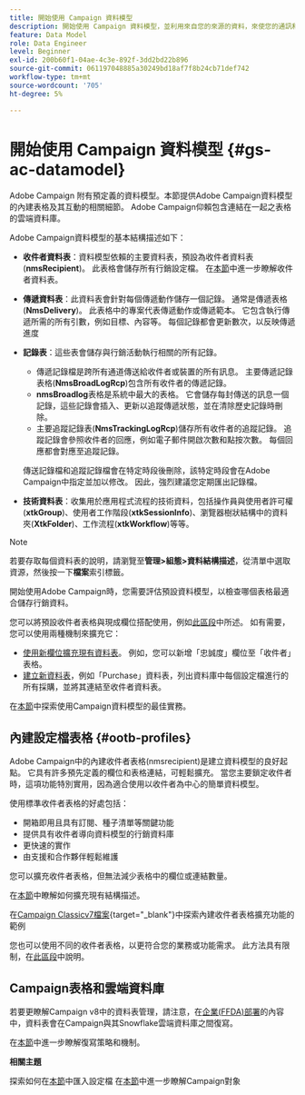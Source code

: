 ```yaml
---
title: 開始使用 Campaign 資料模型
description: 開始使用 Campaign 資料模型，並利用來自您的來源的資料，來使您的通訊和行銷輸出受益。
feature: Data Model
role: Data Engineer
level: Beginner
exl-id: 200b60f1-04ae-4c3e-892f-3dd2bd22b896
source-git-commit: 061197048885a30249bd18af7f8b24cb71def742
workflow-type: tm+mt
source-wordcount: '705'
ht-degree: 5%

---
```


# 開始使用 Campaign 資料模型 {#gs-ac-datamodel}

Adobe Campaign 附有預定義的資料模型。本節提供Adobe Campaign資料模型的內建表格及其互動的相關細節。 Adobe Campaign仰賴包含連結在一起之表格的雲端資料庫。

Adobe Campaign資料模型的基本結構描述如下：

* **收件者資料表**：資料模型依賴的主要資料表，預設為收件者資料表(**nmsRecipient**)。 此表格會儲存所有行銷設定檔。 在[本節](#ootb-profiles)中進一步瞭解收件者資料表。

* **傳遞資料表**：此資料表會針對每個傳遞動作儲存一個記錄。 通常是傳遞表格(**NmsDelivery**)。 此表格中的專案代表傳遞動作或傳遞範本。 它包含執行傳遞所需的所有引數，例如目標、內容等。 每個記錄都會更新數次，以反映傳遞進度

* **記錄表**：這些表會儲存與行銷活動執行相關的所有記錄。

   * 傳遞記錄檔是跨所有通道傳送給收件者或裝置的所有訊息。 主要傳遞記錄表格(**NmsBroadLogRcp**)包含所有收件者的傳遞記錄。
   * **nmsBroadlog**&#x200B;表格是系統中最大的表格。 它會儲存每封傳送的訊息一個記錄，這些記錄會插入、更新以追蹤傳遞狀態，並在清除歷史記錄時刪除。
   * 主要追蹤記錄表(**NmsTrackingLogRcp**)儲存所有收件者的追蹤記錄。 追蹤記錄會參照收件者的回應，例如電子郵件開啟次數和點按次數。 每個回應都會對應至追蹤記錄。

  傳送記錄檔和追蹤記錄檔會在特定時段後刪除，該特定時段會在Adobe Campaign中指定並加以修改。 因此，強烈建議您定期匯出記錄檔。

* **技術資料表**：收集用於應用程式流程的技術資料，包括操作員與使用者許可權(**xtkGroup**)、使用者工作階段(**xtkSessionInfo**)、瀏覽器樹狀結構中的資料夾(**XtkFolder**)、工作流程(**xtkWorkflow**)等等。

>[!NOTE]
>
>若要存取每個資料表的說明，請瀏覽至&#x200B;**管理>組態>資料結構描述**，從清單中選取資源，然後按一下&#x200B;**檔案**&#x200B;索引標籤。

開始使用Adobe Campaign時，您需要評估預設資料模型，以檢查哪個表格最適合儲存行銷資料。

您可以將預設收件者表格與現成欄位搭配使用，例如[此區段](#ootb-profiles)中所述。 如有需要，您可以使用兩種機制來擴充它：

* [使用新欄位擴充現有資料表](extend-schema.md)。 例如，您可以新增「忠誠度」欄位至「收件者」表格。
* [建立新資料表](create-schema.md)，例如「Purchase」資料表，列出資料庫中每個設定檔進行的所有採購，並將其連結至收件者資料表。

在[本節](datamodel-best-practices.md)中探索使用Campaign資料模型的最佳實務。

## 內建設定檔表格 {#ootb-profiles}

Adobe Campaign中的內建收件者表格(nmsrecipient)是建立資料模型的良好起點。 它具有許多預先定義的欄位和表格連結，可輕鬆擴充。 當您主要鎖定收件者時，這項功能特別實用，因為適合使用以收件者為中心的簡單資料模型。

使用標準收件者表格的好處包括：

* 開箱即用且具有訂閱、種子清單等關鍵功能
* 提供具有收件者導向資料模型的行銷資料庫
* 更快速的實作
* 由支援和合作夥伴輕鬆維護

您可以擴充收件者表格，但無法減少表格中的欄位或連結數量。

在[本節](extend-schema.md)中瞭解如何擴充現有結構描述。

在[Campaign Classicv7檔案](https://experienceleague.adobe.com/docs/campaign-classic/using/configuring-campaign-classic/editing-schemas/examples-of-schemas-edition.html#extending-a-table){target="_blank"}中探索內建收件者表格擴充功能的範例

您也可以使用不同的收件者表格，以更符合您的業務或功能需求。 此方法具有限制，在[此區段](custom-recipient.md)中說明。

## Campaign表格和雲端資料庫

若要更瞭解Campaign v8中的資料表管理，請注意，在[企業(FFDA)部署](../architecture/enterprise-deployment.md)的內容中，資料表會在Campaign與其Snowflake雲端資料庫之間復寫。

在[本節](../architecture/replication.md)中進一步瞭解復寫策略和機制。

**相關主題**

探索如何在[本節](../start/import.md)中匯入設定檔
在[本節](../start/audiences.md)中進一步瞭解Campaign對象
